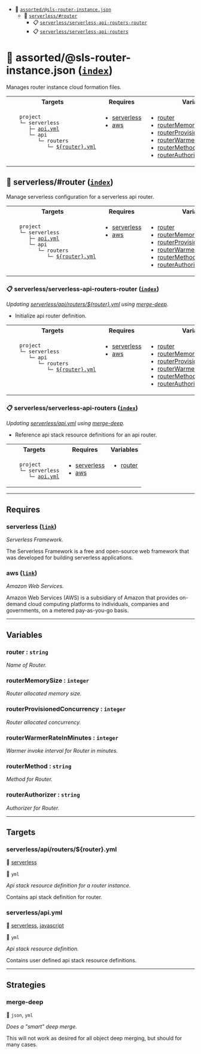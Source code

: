 - <a name="blackfluxrobo-config-plugin-task-idx-ref-assortedsls-router-instancejson">:open_file_folder:</a> <a href="#blackfluxrobo-config-plugin-task-ref-assortedsls-router-instancejson">`assorted/@sls-router-instance.json`</a>
  - <a name="blackfluxrobo-config-plugin-task-idx-ref-serverlessrouter">:open_file_folder:</a> <a href="#blackfluxrobo-config-plugin-task-ref-serverlessrouter">`serverless/#router`</a>
    - <a name="blackfluxrobo-config-plugin-task-idx-ref-serverlessserverless-api-routers-router">:clipboard:</a> <a href="#blackfluxrobo-config-plugin-task-ref-serverlessserverless-api-routers-router">`serverless/serverless-api-routers-router`</a>
    - <a name="blackfluxrobo-config-plugin-task-idx-ref-serverlessserverless-api-routers">:clipboard:</a> <a href="#blackfluxrobo-config-plugin-task-ref-serverlessserverless-api-routers">`serverless/serverless-api-routers`</a>

# :open_file_folder: <a name="blackfluxrobo-config-plugin-task-ref-assortedsls-router-instancejson">assorted/@sls-router-instance.json</a> (<a href="#blackfluxrobo-config-plugin-task-idx-ref-assortedsls-router-instancejson">`index`</a>)

Manages router instance cloud formation files.

<table>
  <tbody>
    <tr>
      <th>Targets</th>
      <th>Requires</th>
      <th>Variables</th>
    </tr>
    <tr>
      <td align="left" valign="top">
        <ul>
<code>project</code><br/>
<code>└─&nbsp;serverless</code><br/>
<code>&nbsp;&nbsp;&nbsp;├─&nbsp;<a href="#blackfluxrobo-config-plugin-target-ref-serverlessapiyml">api.yml</a></code><br/>
<code>&nbsp;&nbsp;&nbsp;└─&nbsp;api</code><br/>
<code>&nbsp;&nbsp;&nbsp;&nbsp;&nbsp;&nbsp;└─&nbsp;routers</code><br/>
<code>&nbsp;&nbsp;&nbsp;&nbsp;&nbsp;&nbsp;&nbsp;&nbsp;&nbsp;└─&nbsp;<a href="#blackfluxrobo-config-plugin-target-ref-serverlessapiroutersrouteryml">${router}.yml</a></code><br/>
        </ul>
      </td>
      <td align="left" valign="top">
        <ul>
          <li><a href="#blackfluxrobo-config-plugin-req-ref-serverless">serverless</a></li>
          <li><a href="#blackfluxrobo-config-plugin-req-ref-aws">aws</a></li>
        </ul>
      </td>
      <td align="left" valign="top">
        <ul>
          <li><a href="#blackfluxrobo-config-plugin-var-ref-router">router</a></li>
          <li><a href="#blackfluxrobo-config-plugin-var-ref-routermemorysize">routerMemorySize</a></li>
          <li><a href="#blackfluxrobo-config-plugin-var-ref-routerprovisionedconcurrency">routerProvisionedConcurrency</a></li>
          <li><a href="#blackfluxrobo-config-plugin-var-ref-routerwarmerrateinminutes">routerWarmerRateInMinutes</a></li>
          <li><a href="#blackfluxrobo-config-plugin-var-ref-routermethod">routerMethod</a></li>
          <li><a href="#blackfluxrobo-config-plugin-var-ref-routerauthorizer">routerAuthorizer</a></li>
        </ul>
      </td>
    </tr>
  </tbody>
</table>

## :open_file_folder: <a name="blackfluxrobo-config-plugin-task-ref-serverlessrouter">serverless/#router</a> (<a href="#blackfluxrobo-config-plugin-task-idx-ref-serverlessrouter">`index`</a>)

Manage serverless configuration for a serverless api router.

<table>
  <tbody>
    <tr>
      <th>Targets</th>
      <th>Requires</th>
      <th>Variables</th>
    </tr>
    <tr>
      <td align="left" valign="top">
        <ul>
<code>project</code><br/>
<code>└─&nbsp;serverless</code><br/>
<code>&nbsp;&nbsp;&nbsp;├─&nbsp;<a href="#blackfluxrobo-config-plugin-target-ref-serverlessapiyml">api.yml</a></code><br/>
<code>&nbsp;&nbsp;&nbsp;└─&nbsp;api</code><br/>
<code>&nbsp;&nbsp;&nbsp;&nbsp;&nbsp;&nbsp;└─&nbsp;routers</code><br/>
<code>&nbsp;&nbsp;&nbsp;&nbsp;&nbsp;&nbsp;&nbsp;&nbsp;&nbsp;└─&nbsp;<a href="#blackfluxrobo-config-plugin-target-ref-serverlessapiroutersrouteryml">${router}.yml</a></code><br/>
        </ul>
      </td>
      <td align="left" valign="top">
        <ul>
          <li><a href="#blackfluxrobo-config-plugin-req-ref-serverless">serverless</a></li>
          <li><a href="#blackfluxrobo-config-plugin-req-ref-aws">aws</a></li>
        </ul>
      </td>
      <td align="left" valign="top">
        <ul>
          <li><a href="#blackfluxrobo-config-plugin-var-ref-router">router</a></li>
          <li><a href="#blackfluxrobo-config-plugin-var-ref-routermemorysize">routerMemorySize</a></li>
          <li><a href="#blackfluxrobo-config-plugin-var-ref-routerprovisionedconcurrency">routerProvisionedConcurrency</a></li>
          <li><a href="#blackfluxrobo-config-plugin-var-ref-routerwarmerrateinminutes">routerWarmerRateInMinutes</a></li>
          <li><a href="#blackfluxrobo-config-plugin-var-ref-routermethod">routerMethod</a></li>
          <li><a href="#blackfluxrobo-config-plugin-var-ref-routerauthorizer">routerAuthorizer</a></li>
        </ul>
      </td>
    </tr>
  </tbody>
</table>

### :clipboard: <a name="blackfluxrobo-config-plugin-task-ref-serverlessserverless-api-routers-router">serverless/serverless-api-routers-router</a> (<a href="#blackfluxrobo-config-plugin-task-idx-ref-serverlessserverless-api-routers-router">`index`</a>)

_Updating <a href="#blackfluxrobo-config-plugin-target-ref-serverlessapiroutersrouteryml">serverless/api/routers/${router}.yml</a> using <a href="#blackfluxrobo-config-plugin-strat-ref-merge-deep">merge-deep</a>._

- Initialize api router definition.

<table>
  <tbody>
    <tr>
      <th>Targets</th>
      <th>Requires</th>
      <th>Variables</th>
    </tr>
    <tr>
      <td align="left" valign="top">
        <ul>
<code>project</code><br/>
<code>└─&nbsp;serverless</code><br/>
<code>&nbsp;&nbsp;&nbsp;└─&nbsp;api</code><br/>
<code>&nbsp;&nbsp;&nbsp;&nbsp;&nbsp;&nbsp;└─&nbsp;routers</code><br/>
<code>&nbsp;&nbsp;&nbsp;&nbsp;&nbsp;&nbsp;&nbsp;&nbsp;&nbsp;└─&nbsp;<a href="#blackfluxrobo-config-plugin-target-ref-serverlessapiroutersrouteryml">${router}.yml</a></code><br/>
        </ul>
      </td>
      <td align="left" valign="top">
        <ul>
          <li><a href="#blackfluxrobo-config-plugin-req-ref-serverless">serverless</a></li>
          <li><a href="#blackfluxrobo-config-plugin-req-ref-aws">aws</a></li>
        </ul>
      </td>
      <td align="left" valign="top">
        <ul>
          <li><a href="#blackfluxrobo-config-plugin-var-ref-router">router</a></li>
          <li><a href="#blackfluxrobo-config-plugin-var-ref-routermemorysize">routerMemorySize</a></li>
          <li><a href="#blackfluxrobo-config-plugin-var-ref-routerprovisionedconcurrency">routerProvisionedConcurrency</a></li>
          <li><a href="#blackfluxrobo-config-plugin-var-ref-routerwarmerrateinminutes">routerWarmerRateInMinutes</a></li>
          <li><a href="#blackfluxrobo-config-plugin-var-ref-routermethod">routerMethod</a></li>
          <li><a href="#blackfluxrobo-config-plugin-var-ref-routerauthorizer">routerAuthorizer</a></li>
        </ul>
      </td>
    </tr>
  </tbody>
</table>

### :clipboard: <a name="blackfluxrobo-config-plugin-task-ref-serverlessserverless-api-routers">serverless/serverless-api-routers</a> (<a href="#blackfluxrobo-config-plugin-task-idx-ref-serverlessserverless-api-routers">`index`</a>)

_Updating <a href="#blackfluxrobo-config-plugin-target-ref-serverlessapiyml">serverless/api.yml</a> using <a href="#blackfluxrobo-config-plugin-strat-ref-merge-deep">merge-deep</a>._

- Reference api stack resource definitions for an api router.

<table>
  <tbody>
    <tr>
      <th>Targets</th>
      <th>Requires</th>
      <th>Variables</th>
    </tr>
    <tr>
      <td align="left" valign="top">
        <ul>
<code>project</code><br/>
<code>└─&nbsp;serverless</code><br/>
<code>&nbsp;&nbsp;&nbsp;└─&nbsp;<a href="#blackfluxrobo-config-plugin-target-ref-serverlessapiyml">api.yml</a></code><br/>
        </ul>
      </td>
      <td align="left" valign="top">
        <ul>
          <li><a href="#blackfluxrobo-config-plugin-req-ref-serverless">serverless</a></li>
          <li><a href="#blackfluxrobo-config-plugin-req-ref-aws">aws</a></li>
        </ul>
      </td>
      <td align="left" valign="top">
        <ul>
          <li><a href="#blackfluxrobo-config-plugin-var-ref-router">router</a></li>
        </ul>
      </td>
    </tr>
  </tbody>
</table>

------

## Requires

### <a name="blackfluxrobo-config-plugin-req-ref-serverless">serverless</a> ([`link`](https://serverless.com/)) 

*Serverless Framework.*

The Serverless Framework is a free and open-source web framework that was 
developed for building serverless applications.

### <a name="blackfluxrobo-config-plugin-req-ref-aws">aws</a> ([`link`](https://aws.amazon.com/)) 

*Amazon Web Services.*

Amazon Web Services (AWS) is a subsidiary of Amazon that provides on-demand cloud 
computing platforms to individuals, companies and governments, on a metered pay-as-you-go basis.

------

## Variables

### <a name="blackfluxrobo-config-plugin-var-ref-router">router</a>  : `string`

*Name of Router.*

### <a name="blackfluxrobo-config-plugin-var-ref-routermemorysize">routerMemorySize</a>  : `integer`

*Router allocated memory size.*

### <a name="blackfluxrobo-config-plugin-var-ref-routerprovisionedconcurrency">routerProvisionedConcurrency</a>  : `integer`

*Router allocated concurrency.*

### <a name="blackfluxrobo-config-plugin-var-ref-routerwarmerrateinminutes">routerWarmerRateInMinutes</a>  : `integer`

*Warmer invoke interval for Router in minutes.*

### <a name="blackfluxrobo-config-plugin-var-ref-routermethod">routerMethod</a>  : `string`

*Method for Router.*

### <a name="blackfluxrobo-config-plugin-var-ref-routerauthorizer">routerAuthorizer</a>  : `string`

*Authorizer for Router.*

------

## Targets

### <a name="blackfluxrobo-config-plugin-target-ref-serverlessapiroutersrouteryml">serverless/api/routers/${router}.yml</a>  

:small_red_triangle: <a href="#blackfluxrobo-config-plugin-req-ref-serverless">serverless</a>

:small_blue_diamond: `yml`

*Api stack resource definition for a router instance.*

Contains api stack definition for router.

### <a name="blackfluxrobo-config-plugin-target-ref-serverlessapiyml">serverless/api.yml</a>  

:small_red_triangle: <a href="#blackfluxrobo-config-plugin-req-ref-serverless">serverless</a>, <a href="#blackfluxrobo-config-plugin-req-ref-javascript">javascript</a>

:small_blue_diamond: `yml`

*Api stack resource definition.*

Contains user defined api stack resource definitions.

------

## Strategies

### <a name="blackfluxrobo-config-plugin-strat-ref-merge-deep">merge-deep</a>  

:small_blue_diamond: `json`, `yml`

*Does a "smart" deep merge.*

This will not work as desired for all object deep merging, but should for many cases.

